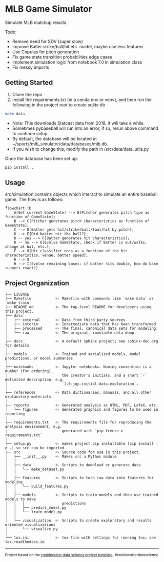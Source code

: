 MLB Game Simulator
==============================

Simulate MLB matchup results

Todo:
 - Remove need for SDV (super slow)
 - Improve Batter strike/ball/hit etc. model, maybe use less features
 - Use Copulas for pitch generation
 - Fix game state transition probabilities edge cases
 - Implement simulation logic from notebook 7.0 in simulation class
 - Fix messy imports 

## Getting Started

1. Clone the repo
2. Install the requirements.txt (in a conda env or venv), and then run the following in the project root to create sqlite db
```sh
make data
```
* Note: This downloads Statcast data from 2018. It will take a while.
* Sometimes pybaseball will run into an error, if so, rerun above command to continue setup
* By default, the database will be located at ~/sports/mlb_simulator/data/databases/mlb.db. 
* If you wish to change this, modify the path in /src/data/data_utils.py

Once the database has been set up:

```sh
pip install .
```

## Usage

src/simulation contains objects which interact to simulate an entire baseball 
game. The flow is as follows:

```mermaid
flowchart TD
    A[Get current GameState] --> B[Pitcher generates pitch type as function of GameState];
    B --> C[Pitcher generates pitch characteristics as function of GameState];
    C --> D[Batter gets hit/strike/ball/foul/hit by pitch];
    D --> E{Did batter hit the ball?};
    D -- yes --> F[Batter generates hit characteristics];
    D -- no --> G[Evolve GameState, check if Batter is out/walks, change at bat, etc.];
    F --> H[Hit classifier runs as a function of the hit characteristics, venue, batter speed];
    H --> G
    H --> I[Evolve remaining bases: if batter hits double, how do base runners react?]
```


Project Organization
------------

    ├── LICENSE
    ├── Makefile           <- Makefile with commands like `make data` or `make train`
    ├── README.md          <- The top-level README for developers using this project.
    ├── data
    │   ├── external       <- Data from third party sources.
    │   ├── interim        <- Intermediate data that has been transformed.
    │   ├── processed      <- The final, canonical data sets for modeling.
    │   └── raw            <- The original, immutable data dump.
    │
    ├── docs               <- A default Sphinx project; see sphinx-doc.org for details
    │
    ├── models             <- Trained and serialized models, model predictions, or model summaries
    │
    ├── notebooks          <- Jupyter notebooks. Naming convention is a number (for ordering),
    │                         the creator's initials, and a short `-` delimited description, e.g.
    │                         `1.0-jqp-initial-data-exploration`.
    │
    ├── references         <- Data dictionaries, manuals, and all other explanatory materials.
    │
    ├── reports            <- Generated analysis as HTML, PDF, LaTeX, etc.
    │   └── figures        <- Generated graphics and figures to be used in reporting
    │
    ├── requirements.txt   <- The requirements file for reproducing the analysis environment, e.g.
    │                         generated with `pip freeze > requirements.txt`
    │
    ├── setup.py           <- makes project pip installable (pip install -e .) so src can be imported
    ├── src                <- Source code for use in this project.
    │   ├── __init__.py    <- Makes src a Python module
    │   │
    │   ├── data           <- Scripts to download or generate data
    │   │   └── make_dataset.py
    │   │
    │   ├── features       <- Scripts to turn raw data into features for modeling
    │   │   └── build_features.py
    │   │
    │   ├── models         <- Scripts to train models and then use trained models to make
    │   │   │                 predictions
    │   │   ├── predict_model.py
    │   │   └── train_model.py
    │   │
    │   └── visualization  <- Scripts to create exploratory and results oriented visualizations
    │       └── visualize.py
    │
    └── tox.ini            <- tox file with settings for running tox; see tox.readthedocs.io


--------

<p><small>Project based on the <a target="_blank" href="https://drivendata.github.io/cookiecutter-data-science/">cookiecutter data science project template</a>. #cookiecutterdatascience</small></p>

